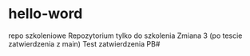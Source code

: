 # hello-word
repo szkoleniowe
Repozytorium tylko do szkolenia
Zmiana 3 (po tescie zatwierdzenia z main)
Test zatwierdzenia PB#